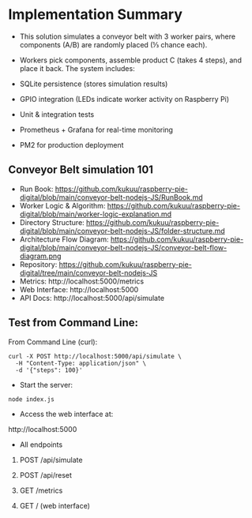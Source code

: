 # Implementation Summary

- This solution simulates a conveyor belt with 3 worker pairs, where components (A/B) are randomly placed (⅓ chance each). 

- Workers pick components, assemble product C (takes 4 steps), and place it back. The system includes:

- SQLite persistence (stores simulation results)

- GPIO integration (LEDs indicate worker activity on Raspberry Pi)

- Unit & integration tests

- Prometheus + Grafana for real-time monitoring

- PM2 for production deployment


## Conveyor Belt simulation 101
- Run Book: https://github.com/kukuu/raspberry-pie-digital/blob/main/conveyor-belt-nodejs-JS/RunBook.md
- Worker Logic & Algorithm: https://github.com/kukuu/raspberry-pie-digital/blob/main/worker-logic-explanation.md
- Directory Structure: https://github.com/kukuu/raspberry-pie-digital/blob/main/conveyor-belt-nodejs-JS/folder-structure.md
- Architecture Flow Diagram: https://github.com/kukuu/raspberry-pie-digital/blob/main/conveyor-belt-nodejs-JS/conveyor-belt-flow-diagram.png
- Repository: https://github.com/kukuu/raspberry-pie-digital/tree/main/conveyor-belt-nodejs-JS
- Metrics: http://localhost:5000/metrics
- Web Interface: http://localhost:5000
- API Docs: http://localhost:5000/api/simulate



## Test from Command Line:

From Command Line (curl):

```
curl -X POST http://localhost:5000/api/simulate \
  -H "Content-Type: application/json" \
  -d '{"steps": 100}'

```

- Start the server:

```
node index.js

```
- Access the web interface at:

 http://localhost:5000

- All endpoints

1. POST /api/simulate

2. POST /api/reset

3. GET /metrics

4. GET / (web interface)
